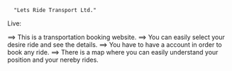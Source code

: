       "Lets Ride Transport Ltd."
 
 Live: 
 
 ==> This is a transportation booking website.
 ==> You can easily select your desire ride and see the details.
 ==> You have to have a account in order to book any ride.
 ==> There is a map where you can easily understand your position and your nereby rides.
 

